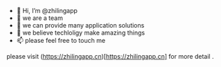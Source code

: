 - 👋 Hi, I’m @zhilingapp
- 👀 we are a team 
- 🌱 we can provide many application solutions
- 💞️ we believe techloligy make amazing things
- 📫 please feel free to touch me

please visit (https://zhilingapp.cn)[https://zhilingapp.cn] for more detail . 

